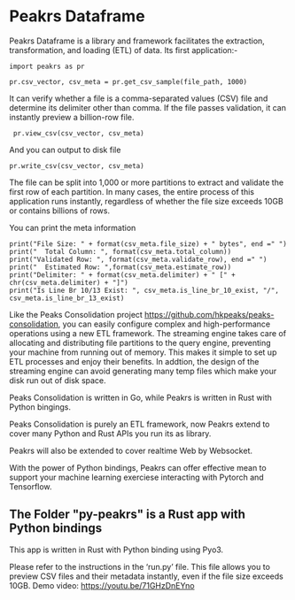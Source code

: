 # Peakrs Dataframe
Peakrs Dataframe is a library and framework facilitates the extraction, transformation, and loading (ETL) of data. Its first application:-

  ``import peakrs as pr``
  
  ``pr.csv_vector, csv_meta = pr.get_csv_sample(file_path, 1000)``

It can verify whether a file is a comma-separated values (CSV) file and determine its delimiter other than comma. If the file passes validation, it can instantly preview a billion-row file. 
 
 `` pr.view_csv(csv_vector, csv_meta)``

And you can output to disk file

  ``pr.write_csv(csv_vector, csv_meta)``

The file can be split into 1,000 or more partitions to extract and validate the first row of each partition. In many cases, the entire process of this application runs instantly, regardless of whether the file size exceeds 10GB or contains billions of rows.

You can print the meta information

    print("File Size: " + format(csv_meta.file_size) + " bytes", end =" ")
    print("  Total Column: ", format(csv_meta.total_column))
    print("Validated Row: ", format(csv_meta.validate_row), end =" ")
    print("  Estimated Row: ",format(csv_meta.estimate_row))
    print("Delimiter: " + format(csv_meta.delimiter) + " [" + chr(csv_meta.delimiter) + "]")
    print("Is Line Br 10/13 Exist: ", csv_meta.is_line_br_10_exist, "/", csv_meta.is_line_br_13_exist)

Like the Peaks Consolidation project https://github.com/hkpeaks/peaks-consolidation, you can easily configure complex and high-performance operations using a new ETL framework. The streaming engine takes care of allocating and distributing file partitions to the query engine, preventing your machine from running out of memory. This makes it simple to set up ETL processes and enjoy their benefits. In addtion, the design of the streaming engine can avoid generating many temp files which make your disk run out of disk space.

Peaks Consolidation is written in Go, while Peakrs is written in Rust with Python bingings.

Peaks Consolidation is purely an ETL framework, now Peakrs extend to cover many Python and Rust APIs you run its as library.

Peakrs will also be extended to cover realtime Web by Websocket.

With the power of Python bindings, Peakrs can offer effective mean to support your machine learning exerciese interacting with Pytorch and Tensorflow.

## The Folder "py-peakrs" is a Rust app with Python bindings

This app is written in Rust with Python binding using Pyo3. 

Please refer to the instructions in the ‘run.py’ file. This file allows you to preview CSV files and their metadata instantly, even if the file size exceeds 10GB. Demo video: https://youtu.be/71GHzDnEYno
